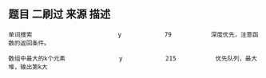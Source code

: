 ##     题目                      二刷过        来源         描述 

    单词搜索                        y            79           深度优先，注意函数的返回条件。

    数组中最大的k个元素               y            215           优先队列，最大堆，输出第k大
